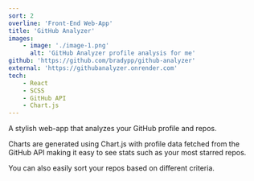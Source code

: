 ```yaml
---
sort: 2
overline: 'Front-End Web-App'
title: 'GitHub Analyzer'
images:
    - image: './image-1.png'
      alt: 'GitHub Analyzer profile analysis for me'
github: 'https://github.com/bradypp/github-analyzer'
external: 'https://githubanalyzer.onrender.com'
tech:
    - React
    - SCSS
    - GitHub API
    - Chart.js
---
```


A stylish web-app that analyzes your GitHub profile and repos.

Charts are generated using Chart.js with profile data fetched from the GitHub API making it easy to see stats such as your most starred repos.

You can also easily sort your repos based on different criteria.
